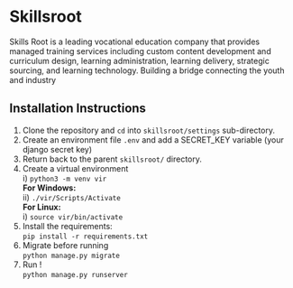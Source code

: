 # Skillsroot 
Skills Root is a leading vocational education company that provides managed training services including custom content development and curriculum design, learning administration, learning delivery, strategic sourcing, and learning technology. 
Building a bridge connecting the youth and industry

## Installation Instructions
1. Clone the repository and ``cd`` into ``skillsroot/settings`` sub-directory.
2. Create an environment file ``.env`` and add a SECRET_KEY variable (your django secret key)
3. Return back to the parent ``skillsroot/`` directory.
4. Create a virtual environment  
    i) ``python3 -m venv vir``  
   **For Windows:**    
    ii) ``./vir/Scripts/Activate``  
   **For Linux:**  
    i) ``source vir/bin/activate``  
5. Install the requirements:  
   ```pip install -r requirements.txt```  
5. Migrate before running  
   ```python manage.py migrate``` 
6. Run !  
   ```python manage.py runserver```

